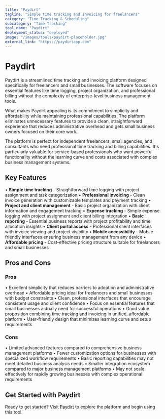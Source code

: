 ```yaml
---
title: "Paydirt"
tagline: "Simple time tracking and invoicing for freelancers"
category: "Time Tracking & Scheduling"
subcategory: "Time Tracking"
tool_name: "Paydirt"
deployment_status: "deployed"
image: "/images/tools/paydirt-placeholder.jpg"
external_link: "https://paydirtapp.com"
---
```


# Paydirt

Paydirt is a streamlined time tracking and invoicing platform designed specifically for freelancers and small businesses. The software focuses on essential features like time logging, project organization, and professional billing without the complexity of enterprise-level business management tools.

What makes Paydirt appealing is its commitment to simplicity and affordability while maintaining professional capabilities. The platform eliminates unnecessary features to provide a clean, straightforward experience that reduces administrative overhead and gets small business owners focused on their core work.

The platform is perfect for independent freelancers, small agencies, and consultants who need professional time tracking and billing capabilities. It's particularly valuable for service-based professionals who want powerful functionality without the learning curve and costs associated with complex business management systems.

## Key Features

• **Simple time tracking** - Straightforward time logging with project assignment and task categorization
• **Professional invoicing** - Clean invoice generation with customizable templates and payment tracking
• **Project and client management** - Basic project organization with client information and engagement tracking
• **Expense tracking** - Simple expense logging with project assignment and client billing integration
• **Basic reporting** - Essential business reports with project profitability and time allocation insights
• **Client portal access** - Professional client interfaces with invoice viewing and project visibility
• **Mobile accessibility** - Mobile-friendly interfaces ensuring business management from any device
• **Affordable pricing** - Cost-effective pricing structure suitable for freelancers and small businesses

## Pros and Cons

### Pros
• Excellent simplicity that reduces barriers to adoption and administrative overhead
• Affordable pricing ideal for freelancers and small businesses with budget constraints
• Clean, professional interfaces that encourage consistent usage and client confidence
• Focus on essential features that small businesses actually need for successful operations
• Good value proposition combining time tracking and invoicing in unified, affordable platform
• User-friendly design that minimizes learning curve and setup requirements

### Cons
• Limited advanced features compared to comprehensive business management platforms
• Fewer customization options for businesses with specialized workflow requirements
• Basic reporting capabilities may not meet detailed business analysis needs
• Smaller integration ecosystem compared to major business management platforms
• May not scale effectively for rapidly growing businesses with complex operational requirements

## Get Started with Paydirt

Ready to get started? Visit [Paydirt](https://paydirtapp.com/) to explore the platform and begin using this tool.